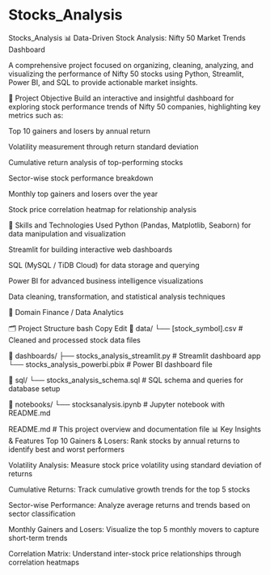 # Stocks_Analysis
Stocks_Analysis
📊 Data-Driven Stock Analysis: Nifty 50 Market Trends Dashboard

A comprehensive project focused on organizing, cleaning, analyzing, and visualizing the performance of Nifty 50 stocks using Python, Streamlit, Power BI, and SQL to provide actionable market insights.

📌 Project Objective
Build an interactive and insightful dashboard for exploring stock performance trends of Nifty 50 companies, highlighting key metrics such as:

Top 10 gainers and losers by annual return

Volatility measurement through return standard deviation

Cumulative return analysis of top-performing stocks

Sector-wise stock performance breakdown

Monthly top gainers and losers over the year

Stock price correlation heatmap for relationship analysis

🧠 Skills and Technologies Used
Python (Pandas, Matplotlib, Seaborn) for data manipulation and visualization

Streamlit for building interactive web dashboards

SQL (MySQL / TiDB Cloud) for data storage and querying

Power BI for advanced business intelligence visualizations

Data cleaning, transformation, and statistical analysis techniques

🏦 Domain
Finance / Data Analytics

🗂️ Project Structure
bash
Copy
Edit
📁 data/
   └── [stock_symbol].csv      # Cleaned and processed stock data files

📁 dashboards/
   ├── stocks_analysis_streamlit.py   # Streamlit dashboard app
   └── stocks_analysis_powerbi.pbix   # Power BI dashboard file

📁 sql/
   └── stocks_analysis_schema.sql     # SQL schema and queries for database setup

📁 notebooks/
   └── stocksanalysis.ipynb  # Jupyter notebook with README.md

README.md                           # This project overview and documentation file
📊 Key Insights & Features
Top 10 Gainers & Losers: Rank stocks by annual returns to identify best and worst performers

Volatility Analysis: Measure stock price volatility using standard deviation of returns

Cumulative Returns: Track cumulative growth trends for the top 5 stocks

Sector-wise Performance: Analyze average returns and trends based on sector classification

Monthly Gainers and Losers: Visualize the top 5 monthly movers to capture short-term trends

Correlation Matrix: Understand inter-stock price relationships through correlation heatmaps

